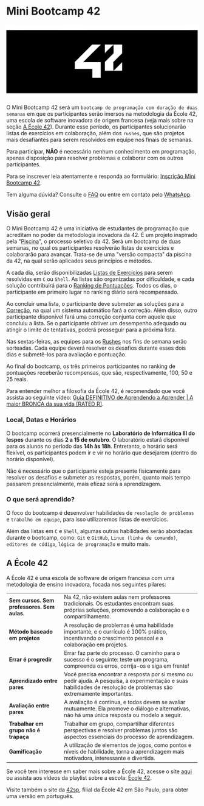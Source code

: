 # Mini Bootcamp 42

![Banner do Mini Bootcamp 42.](./.github/assets/banner.png)

O Mini Bootcamp 42 será um `bootcamp de programação com duração de duas semanas`
em que os participantes serão imersos na metodologia da École 42, uma escola de
software inovadora de origem francesa (veja mais sobre na seção [A École 42](#a-école-42)).
Durante esse período, os participantes solucionarão listas de exercícios em
colaboração, além dos `rushes`, que são projetos mais desafiantes para serem
resolvidos em equipe nos finais de semanas.

Para participar, **NÃO** é necessário nenhum conhecimento em programação, apenas
disposição para resolver problemas e colaborar com os outros participantes.

Para se inscrever leia atentamente e responda ao formulário:
[Inscrição Mini Bootcamp 42](https://forms.gle/mD7XHRmcDvy8U1jk6).

Tem alguma dúvida? Consulte o [FAQ](./docs/faq.md) ou entre em contato pelo
[WhatsApp](https://wa.me/93984055714).

## Visão geral

O Mini Bootcamp 42 é uma iniciativa de estudantes de programação que acreditam
no poder da metodologia inovadora da 42. É um projeto inspirado pela
"[Piscina](https://42.fr/en/admissions/42-piscine/)", o processo seletivo da 42.
Será um bootcamp de duas semanas, no qual os participantes resolverão listas de
exercícios e colaborarão para avançar. Trata-se de uma "versão compacta" da
piscina da 42, na qual serão aplicados seus princípios e métodos.

A cada dia, serão disponibilizadas [Listas de Exercícios](./docs/lists.md) para
serem resolvidas em `C` ou `Shell`. As listas são organizadas por dificuldade,
e cada solução contribuirá para o [Ranking de Pontuações](./docs/ranking.md).
Todos os dias, o participante em primeiro lugar no ranking diário será recompensado.

Ao concluir uma lista, o participante deve submeter as soluções para a
[Correção](./docs/evaluation.md), na qual um sistema automático fará a correção.
Além disso, outro participante disponível fará uma correção conjunta com aquele
que concluiu a lista. Se o participante obtiver um desempenho adequado ou atingir
o limite de tentativas, poderá prosseguir para a próxima lista.

Nas sextas-feiras, as equipes para os [Rushes](./docs/rushes.md) nos fins de
semana serão sorteadas. Cada equipe deverá resolver os desafios durante esses
dois dias e submetê-los para avaliação e pontuação.

Ao final do bootcamp, os três primeiros participantes no ranking de pontuações
receberão recompensas, que são, respectivamente, 100, 50 e 25 reais.

Para entender melhor a filosofia da École 42, é recomendado que você assista ao
seguinte vídeo:
[Guia DEFINITIVO de Aprendendo a Aprender | A maior BRONCA da sua vida \[RATED R\]](https://youtu.be/oUPaJxk6TZ0?si=PA-Cs7QMaL74Pork).

### Local, Datas e Horários

O bootcamp ocorrerá presencialmente no **Laboratório de Informática III do Iespes**
durante os dias **2 a 15 de outubro**. O laboratório estará disponível para os
alunos no período das **14h às 18h**. Entretanto, o horário será flexível, os
participantes podem ir e vir no horário que desejarem (dentro do horário disponível).

Não é necessário que o participante esteja presente fisicamente para resolver
os desafios e submeter as respostas, porém, quanto mais tempo passarem
presencialmente, mais eficaz será a aprendizagem.

### O que será aprendido?

O foco do bootcamp é desenvolver habilidades de `resolução de problemas` e
`trabalho em equipe`, para isso utilizaremos listas de exercícios.

Além das listas em `C` e `Shell`, algumas outras habilidades serão abordadas
durante o bootcamp, como: `Git` e `GitHub`, `Linux (linha de comando)`,
`editores de código`, `lógica de programação` e muito mais.

## A École 42

A École 42 é uma escola de software de origem francesa com uma metodologia de
ensino inovadora, focada nos seguintes pilares:

|                                             |                                                                                                                                                                        |
| ------------------------------------------- | ---------------------------------------------------------------------------------------------------------------------------------------------------------------------- |
| **Sem cursos. Sem professores. Sem aulas.** | Na 42, não existem aulas nem professores tradicionais. Os estudantes encontram suas próprias soluções, promovendo a colaboração e o compartilhamento.                  |
| **Método baseado em projetos**              | A resolução de problemas é uma habilidade importante, e o currículo é 100% prático, incentivando o crescimento pessoal e a colaboração em projetos.                    |
| **Errar é progredir**                       | Errar faz parte do processo. O caminho para o sucesso é o seguinte: teste um programa, compreenda os erros, corrija-os e siga em frente!                               |
| **Aprendizado entre pares**                 | Você precisa encontrar a resposta por si mesmo ou pedir ajuda. A pesquisa, a experimentação e suas habilidades de resolução de problemas são extremamente importantes. |
| **Avaliação entre pares**                   | A avaliação é contínua, e todos devem se avaliar mutuamente. Ela promove o diálogo e alternativas, não há uma única resposta ou modelo a seguir.                       |
| **Trabalhar em grupo não é trapaça**        | Trabalhar em grupo, compartilhar diferentes perspectivas e resolver problemas juntos são aspectos essenciais do processo de aprendizagem.                              |
| **Gamificação**                             | A utilização de elementos de jogos, como pontos e níveis de habilidade, torna a aprendizagem mais motivadora, interessante e divertida.                                |

Se você tem interesse em saber mais sobre a École 42, acesse o site
[aqui](https://42.fr) ou assista aos vídeos da playlist sobre a escola:
[École 42](https://youtube.com/playlist?list=PLA2Ge9OXtzi5Vysn3DDEQg2YA-UhRNjUx&si=-sDXRo4NRyMYC75Y).

Visite também o site da [42sp](https://www.42sp.org.br), filial da École 42 em
São Paulo, para obter uma versão em português.
